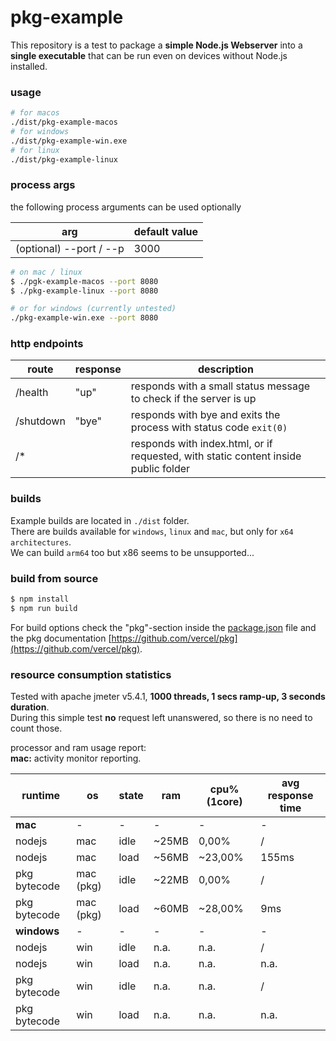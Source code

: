# pkg-example

This repository is a test to package a **simple Node.js Webserver** into a **single executable**
that can be run even on devices without Node.js installed.

### usage

```bash
# for macos
./dist/pkg-example-macos
# for windows
./dist/pkg-example-win.exe
# for linux
./dist/pkg-example-linux
```

### process args

the following process arguments can be used optionally

| arg | default value |  
| --- | --- |
| (optional) --port / --p |  3000 |

```bash
# on mac / linux
$ ./pgk-example-macos --port 8080
$ ./pkg-example-linux --port 8080

# or for windows (currently untested)
./pkg-example-win.exe --port 8080
```

### http endpoints

| route | response | description |  
| --- | --- | --- |
| /health |  "up" | responds with a small status message to check if the server is up |
| /shutdown |  "bye" | responds with bye and exits the process with status code `exit(0)` |
| /* | | responds with index.html, or if requested, with static content inside public folder |

### builds

Example builds are located in `./dist` folder.  
There are builds available for `windows`, `linux` and `mac`, but only for `x64 architectures`.  
We can build `arm64` too but x86 seems to be unsupported...

### build from source

```bash
$ npm install
$ npm run build
```

For build options check the "pkg"-section inside the [package.json](package.json) file and 
the pkg documentation [https://github.com/vercel/pkg](https://github.com/vercel/pkg).

### resource consumption statistics

Tested with apache jmeter v5.4.1, **1000 threads, 1 secs ramp-up, 3 seconds duration**.  
During this simple test **no** request left unanswered, so there is no need to count those.  

processor and ram usage report:  
**mac:** activity monitor reporting.

| runtime | os | state | ram | cpu% (1core) | avg response time |
| --- | --- | --- | --- | --- | --- |
| **mac** | - | - | - | - | - |
| nodejs | mac | idle | ~25MB | 0,00% | / |
| nodejs | mac | load | ~56MB | ~23,00% | 155ms |
| pkg bytecode | mac (pkg) | idle | ~22MB | 0,00% | / |
| pkg bytecode | mac (pkg) | load | ~60MB | ~28,00% | 9ms |
| **windows** | - | - | - | - | - |
| nodejs | win | idle | n.a. | n.a. | / |
| nodejs | win | load | n.a. | n.a. | n.a. |
| pkg bytecode | win | idle | n.a. | n.a. | / |
| pkg bytecode | win | load | n.a. | n.a. | n.a. |